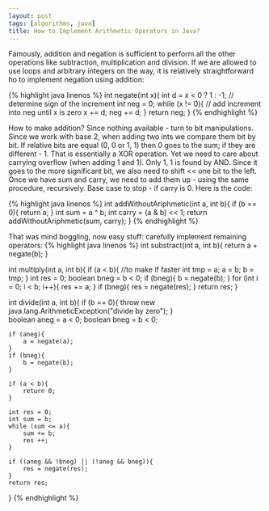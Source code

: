 ```yaml
---
layout: post
tags: [algorithms, java]
title: How to Implement Arithmetic Operators in Java?
---
```

Famously, addition and negation is sufficient to perform all the other operations like subtraction, multiplication and division. If we are allowed to use loops and arbitrary integers on the way, it is relatively straightforward ho to implement negation using addition:

{% highlight java linenos %}
int negate(int x){
	int d = x < 0 ? 1 : -1; // determine sign of the increment
	int neg = 0;
	while (x != 0){ // add increment into neg until x is zero
		x += d;
		neg += d;
	}
	return neg;
}
{% endhighlight %} 

How to make addition? Since nothing available - turn to bit manipulations. Since we work with base 2, when adding two ints we compare them bit by bit. If relative bits are equal (0, 0 or 1, 1) then 0 goes to the sum; if they are different - 1. That is essentially a XOR operation. Yet we need to care about carrying overflow (when adding 1 and 1). Only 1, 1 is found by AND. Since it goes to the more significant bit, we also need to shift << one bit to the left. Once we have sum and carry, we need to add them up - using the same procedure, recursively. Base case to stop - if carry is 0. Here is the code:

{% highlight java linenos %}
int addWithoutAriphmetic(int a, int b){
	if (b == 0){
		return a;
	}
	int sum = a ^ b;
	int carry = (a & b) << 1;
	return addWithoutAriphmetic(sum, carry);
}
{% endhighlight %} 

That was mind boggling, now easy stuff: carefully implement remaining operators:
{% highlight java linenos %}
int substract(int a, int b){
	return a + negate(b);
}

int multiply(int a, int b){
	if (a < b){ //to make if faster
		int tmp = a;
		a = b;
		b = tmp;
	}
	int res = 0;
	boolean bneg = b < 0;
	if (bneg){
		b = negate(b);
	}
	for (int i = 0; i < b; i++){
		res += a;
	}
	if (bneg){
		res = negate(res);
	}
	return res;
}

int divide(int a, int b){
	if (b == 0){
		throw new java.lang.ArithmeticException("divide by zero");
	}	
	boolean aneg = a < 0;
	boolean bneg = b < 0;
	
	if (aneg){
		a = negate(a);
	}
	if (bneg){
		b = negate(b);
	}
	
	if (a < b){
		return 0;
	}
	
	int res = 0;
	int sum = b;
	while (sum <= a){
		sum += b;
		res ++;
	}
	
	if ((aneg && !bneg) || (!aneg && bneg)){
		res = negate(res);
	}
	return res;
}
{% endhighlight %} 